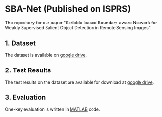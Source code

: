 # SBA-Net (Published on ISPRS)

The repository for our paper "Scribble-based Boundary-aware Network for  Weakly Supervised Salient Object Detection in Remote Sensing Images".

## 1. Dataset

The dataset is available on [google drive](https://drive.google.com/file/d/1zvDiNNpZZbwIieSj6zaDIS2FCv6sDMqQ/view?usp=sharing).

## 2. Test Results

The test results on the dataset are available for download at [google drive](https://drive.google.com/file/d/1T9bpD5U9TCQcgN1TqhFtQWlKNrvBmamV/view?usp=sharing).

## 3. Evaluation

One-key evaluation is written in [MATLAB](https://github.com/DengPingFan/CODToolbox) code.
